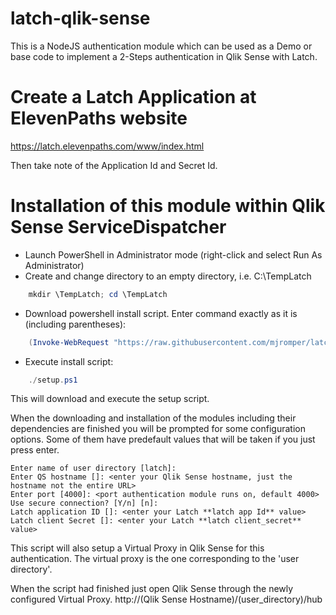 latch-qlik-sense
===

This is a NodeJS authentication module which can be used as a Demo or base code to implement a 2-Steps authentication in Qlik Sense with Latch.

# Create a Latch Application at ElevenPaths website

https://latch.elevenpaths.com/www/index.html

Then take note of the Application Id and Secret Id.

# Installation of this module within Qlik Sense ServiceDispatcher

* Launch PowerShell in Administrator mode (right-click and select Run As Administrator)
* Create and change directory to an empty directory, i.e. C:\TempLatch

```powershell
    mkdir \TempLatch; cd \TempLatch
```

* Download powershell install script. Enter command exactly as it is (including parentheses):

```powershell
    (Invoke-WebRequest "https://raw.githubusercontent.com/mjromper/latch-qlik-sense/master/setup.ps1" -OutFile setup.ps1)
```

* Execute install script:
```powershell
    ./setup.ps1
```

This will download and execute the setup script.

When the downloading and installation of the modules including their dependencies are finished you will be prompted for some configuration options. Some of them have predefault values that will be taken if you just press enter.

```
Enter name of user directory [latch]:
Enter QS hostname []: <enter your Qlik Sense hostname, just the hostname not the entire URL>
Enter port [4000]: <port authentication module runs on, default 4000>
Use secure connection? [Y/n] [n]:
Latch application ID []: <enter your Latch **latch app Id** value>
Latch client Secret []: <enter your Latch **latch client_secret** value>
```

This script will also setup a Virtual Proxy in Qlik Sense for this authentication. The virtual proxy is the one corresponding to the 'user directory'.

When the script had finished just open Qlik Sense through the newly configured Virtual Proxy.
http://(Qlik Sense Hostname)/(user_directory)/hub

